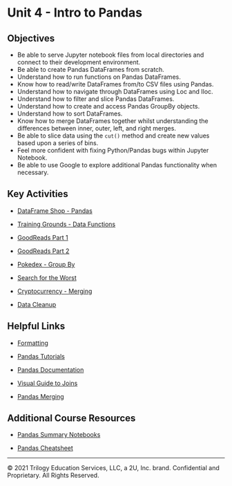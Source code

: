 # Unit 4 - Intro to Pandas

## Objectives

* Be able to serve Jupyter notebook files from local directories and connect to their development environment.
* Be able to create Pandas DataFrames from scratch.
* Understand how to run functions on Pandas DataFrames.
* Know how to read/write DataFrames from/to CSV files using Pandas.
* Understand how to navigate through DataFrames using Loc and Iloc.
* Understand how to filter and slice Pandas DataFrames.
* Understand how to create and access Pandas GroupBy objects.
* Understand how to sort DataFrames.
* Know how to merge DataFrames together whilst understanding the differences between inner, outer, left, and right merges.
* Be able to slice data using the `cut()` method and create new values based upon a series of bins.
* Feel more confident with fixing Python/Pandas bugs within Jupyter Notebook.
* Be able to use Google to explore additional Pandas functionality when necessary.

## Key Activities

* [DataFrame Shop - Pandas](1/Activities/04-Stu_DataFrameShop-Pandas)

* [Training Grounds - Data Functions](1/Activities/06-Stu_TrainingGrounds-DataFunctions)

* [GoodReads Part 1](1/Activities/10-Stu_GoodReadsCSV)

* [GoodReads Part 2](1/Activities/11-Stu_GoodReadsSummary)

* [Pokedex - Group By](2/Activities/07-Par_Pokedex-GroupBy)

* [Search for the Worst](2/Activities/09-Stu_SearchForTheWorst)

* [Cryptocurrency - Merging](3/Activities/02-Stu_Cryptocurrency-Merging)

* [Data Cleanup](3/Activities/06-Stu_CleaningKickstarter)

## Helpful Links

* [Formatting](https://pyformat.info/)

* [Pandas Tutorials](https://chrisalbon.com/)

* [Pandas Documentation](http://pandas.pydata.org/)

* [Visual Guide to Joins](https://blog.codinghorror.com/a-visual-explanation-of-sql-joins/)

* [Pandas Merging](https://pandas.pydata.org/pandas-docs/stable/merging.html)

## Additional Course Resources

* [Pandas Summary Notebooks](Supplemental/)

* [Pandas Cheatsheet](https://www.dataquest.io/blog/pandas-cheat-sheet/)

- - -

© 2021 Trilogy Education Services, LLC, a 2U, Inc. brand. Confidential and Proprietary. All Rights Reserved.

